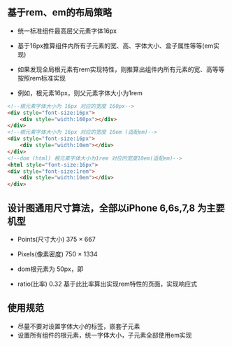 ## 基于rem、em的布局策略

* 统一标准组件最高层父元素字体16px

* 基于16px推算组件内所有子元素的宽、高、字体大小、盒子属性等等(em实现)

* 如果发现全局根元素有rem实现特性，则推算出组件内所有元素的宽、高等等按照rem标准实现

* 例如，根元素16px，则父元素字体大小为1rem

```html
<!--根元素字体大小为 16px 对应的宽度 160px-->
<div style="font-size:16px">
	<div style="width:160px"></div>
</div>
<!--根元素字体大小为 16px 对应的宽度 10em (适配em)-->
<div style="font-size:16px">
	<div style="width:10em"></div>
</div>
<!--dom (html) 根元素字体大小为1rem 对应的宽度10em(适配em)-->
<html style="font-size:16px">
<div style="font-size:1rem">
	<div style="width:10em"></div>
</div>
```

## 设计图通用尺寸算法，全部以iPhone 6,6s,7,8 为主要机型

* Points(尺寸大小) 375 × 667

* Pixels(像素密度) 750 × 1334

* dom根元素为 50px，即<html style="font-size:50px"></html>

* ratio(比率) 0.32 基于此比率算出实现rem特性的页面，实现响应式

## 使用规范

* 尽量不要对设置字体大小的标签，嵌套子元素
* 设置所有组件的根元素，统一字体大小，子元素全部使用em实现